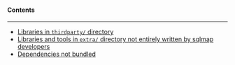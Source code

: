#### Contents
***
* [Libraries in `thirdparty/` directory](#thirdparty)
* [Libraries and tools in `extra/` directory not entirely written by sqlmap developers](#extra)
* [Dependencies not bundled](#notbundled)
